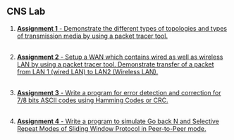 ## CNS Lab

1. [**Assignment 1**  - Demonstrate the different types of topologies and types of transmission media by using a packet tracer tool.](https://github.com/mokalyogesh113/CNSL/tree/main/Pract_A-2_Network_Topology)
<br><br>

2. [**Assignment 2**  - Setup a WAN which contains wired as well as wireless LAN by using a packet tracer tool. Demonstrate transfer of a packet from LAN 1 (wired LAN) to LAN2 (Wireless LAN).](https://github.com/mokalyogesh113/CNSL/tree/main/Pract_A-3_Wireless_LAN)
<br><br>

3. [**Assignment 3**  - Write a program for error detection and correction for 7/8 bits ASCII codes using Hamming Codes or CRC. ](https://github.com/mokalyogesh113/CNSL/tree/main/pract_A-4_Hamming_code)
<br><br>

 4. [**Assignment 4**  -  Write a program to simulate Go back N and Selective Repeat Modes of Sliding Window Protocol in Peer-to-Peer mode.](https://github.com/mokalyogesh113/CNSL/tree/main/pract_A-5_Sliding_window)
<br><br>

<!--
5. [**Assignment 5**  - ]()
<br><br>

6. [**Assignment 6**  - ]()
<br><br>

7. [**Assignment 7**  - ]()
<br><br>

8. [**Assignment 8**  - ]()
<br><br>

9. [**Assignment 9**  - ]()
<br><br>

10. [**Assignment 10**  - ]()
<br><br>

11. [**Assignment 11**  - ]()
<br><br>

12. [**Assignment 12**  - ]()
<br><br> -->

<!-- <br>
<br>
<br>
<br>
<br>
<br>
<br>

## Welcome to GitHub Pages

You can use the [editor on GitHub](https://github.com/mokalyogesh113/CNSL/edit/main/docs/index.md) to maintain and preview the content for your website in Markdown files.

Whenever you commit to this repository, GitHub Pages will run [Jekyll](https://jekyllrb.com/) to rebuild the pages in your site, from the content in your Markdown files.

### Markdown

Markdown is a lightweight and easy-to-use syntax for styling your writing. It includes conventions for

```markdown
Syntax highlighted code block

# Header 1
## Header 2
### Header 3

- Bulleted
- List

1. Numbered
2. List

**Bold** and _Italic_ and `Code` text

[Link](url) and ![Image](src)
```

For more details see [Basic writing and formatting syntax](https://docs.github.com/en/github/writing-on-github/getting-started-with-writing-and-formatting-on-github/basic-writing-and-formatting-syntax).

### Jekyll Themes

Your Pages site will use the layout and styles from the Jekyll theme you have selected in your [repository settings](https://github.com/mokalyogesh113/CNSL/settings/pages). The name of this theme is saved in the Jekyll `_config.yml` configuration file.

### Support or Contact

Having trouble with Pages? Check out our [documentation](https://docs.github.com/categories/github-pages-basics/) or [contact support](https://support.github.com/contact) and we’ll help you sort it out. -->

